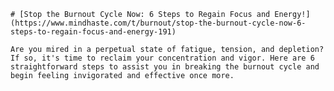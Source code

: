 
    # [Stop the Burnout Cycle Now: 6 Steps to Regain Focus and Energy!](https://www.mindhaste.com/t/burnout/stop-the-burnout-cycle-now-6-steps-to-regain-focus-and-energy-191)

    Are you mired in a perpetual state of fatigue, tension, and depletion? If so, it's time to reclaim your concentration and vigor. Here are 6 straightforward steps to assist you in breaking the burnout cycle and begin feeling invigorated and effective once more.
    